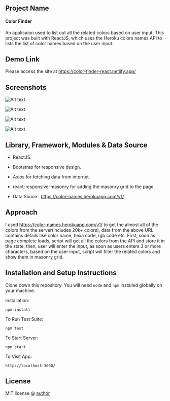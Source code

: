 ## Project Name

#### Color Finder

An applicaion used to list out all the related colors based on user input. This project was built with ReactJS, which uses the Heroku colors names API to lists the list of color names based on the user input.

## Demo Link

Please access the site at https://color-finder-react.netlify.app/

## Screenshots

![Alt text](https://i.postimg.cc/S25FMKkv/1.png "Optional title")

![Alt text](https://i.postimg.cc/4nDR4n8K/2.png "Optional title")

![Alt text](https://i.postimg.cc/wRmKcdBT/3.png "Optional title")

![Alt text](https://i.postimg.cc/HjcCCbtD/4.png "Optional title")

## Library, Framework, Modules & Data Source

- ReactJS.

- Bootstrap for responsive design.

- Axios for fetching data from internet.

- react-responsive-masonry for adding the masonry grid to the page.

- Data Souce : https://color-names.herokuapp.com/v1/

## Approach

I used https://color-names.herokuapp.com/v1/ to get the almost all of the colors from the server(includes 20k+ colors), data from the above URL contains details like color name, hexa code, rgb code etc. First, soon as page complete loads, script will get all the colors from the API and store it in the state, then, user will enter the input, as soon as users enters 3 or more characters, based on the user input, script will filter the related colors and show them in masonry grid.

## Installation and Setup Instructions

Clone down this repository. You will need `node` and `npm` installed globally on your machine.

Installation:

`npm install`

To Run Test Suite:

`npm test`

To Start Server:

`npm start`

To Visit App:

`http://localhost:3000/`

## License

MIT license @ [author](https://github.com/santhoshabnie)
